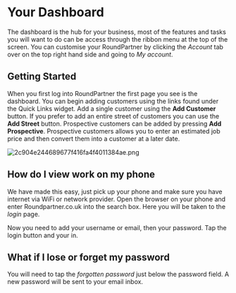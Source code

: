 # Your Dashboard
The dashboard is the hub for your business, most of the features and tasks you will want to do can be access through the ribbon menu at the top of the screen. You can customise your RoundPartner by clicking the _Account_ tab over on the top right hand side and going to _My account_.

## Getting Started
When you first log into RoundPartner the first page you see is the dashboard. You can begin adding customers using the links found under the Quick Links widget. Add a single customer using the **Add Customer** button. If you prefer to add an entire street of customers you can use the **Add Street** button. Prospective customers can be added by pressing **Add Prospective**. Prospective customers allows you to enter an estimated job price and then convert them into a customer at a later date.

![2c904e244689677f416fa4f4011384ae.png](https://roundpartner.co.uk/uploads/redactor/pages/2c904e244689677f416fa4f4011384ae.png)

## How do I view work on my phone  
We have made this easy, just pick up your phone and make sure you have internet via WiFi or network provider. Open the browser on your phone and enter Roundpartner.co.uk into the search box. Here you will be taken to the _login_ page.

Now you need to add your username or email, then your password. Tap the login button and your in. 

## What if I lose or forget my password
You will need to tap the _forgotten password_ just below the password field. A new password will be sent to your email inbox.

